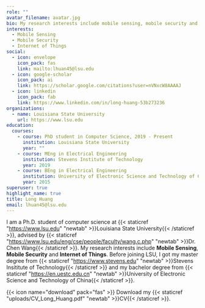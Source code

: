 ```yaml
---
role: ""
avatar_filename: avatar.jpg
bio: My research interests include mobile sensing, mobile security and IoT.
interests:
  - Mobile Sensing
  - Mobile Security
  - Internet of Things
social:
  - icon: envelope
    icon_pack: fas
    link: mailto:lhuan45@lsu.edu
  - icon: google-scholar
    icon_pack: ai
    link: https://scholar.google.com/citations?user=nVNxcW8AAAAJ
  - icon: linkedin
    icon_pack: fab
    link: https://www.linkedin.com/in/long-huang-53b273236
organizations:
  - name: Louisiana State University
    url: https://www.lsu.edu
education:
  courses:
    - course: PhD student in Computer Science, 2019 - Present
      institution: Louisiana State University
      year: ""
    - course: MEng in Electrical Engineering
      institution: Stevens Institute of Technology
      year: 2019
    - course: BEng in Electrical Engineering
      institution: University of Electronic Science and Technology of China
      year: 2015
superuser: true
highlight_name: true
title: Long Huang
email: lhuan45@lsu.edu
---
```

 I am a Ph.D. student of computer science at {{< staticref "https://www.lsu.edu" "newtab" >}}Louisiana State University{{< /staticref >}}, advised by {{< staticref "https://www.lsu.edu/eng/cse/people/faculty/wang.c.php" "newtab" >}}Dr. Chen Wang{{< /staticref >}}. My research interests include **Mobile Sensing**, **Mobile Security** and **Internet of Things**. Before joining LSU, I got my master degree from {{< staticref "https://www.stevens.edu" "newtab" >}}Stevens Insititute of Technology{{< /staticref >}} and my bachelor degree from {{< staticref "https://en.uestc.edu.cn" "newtab" >}}University of Electronic Science and Technology of China{{< /staticref >}}.

{{< icon name="download" pack="fas" >}} Download my {{< staticref "uploads/CV_Long_Huang.pdf" "newtab" >}}CV{{< /staticref >}}.
